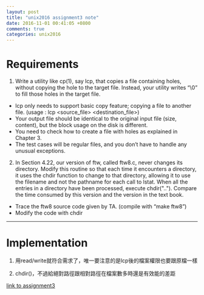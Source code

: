 ```yaml
---
layout: post
title: "unix2016 assignment3 note"
date: 2016-11-01 00:41:05 +0800
comments: true
categories: unix2016
---
```

# Requirements
<!--more-->

1. Write a utility like cp(1), say lcp, that copies a file containing holes, without copying the hole to the target file. Instead, your utility writes “\0” to fill those holes in the target file.
- lcp only needs to support basic copy feature; copying a file to another file. (usage : lcp <source_file> <destination_file>)
- Your output file should be identical to the original input file (size, content), but the block usage on the disk is different.
- You need to check how to create a file with holes as explained in Chapter 3.
- The test cases will be regular files, and you don’t have to handle any unusual exceptions.

2. In Section 4.22, our version of ftw, called ftw8.c, never changes its directory. Modify this routine so that each time it encounters a directory, it uses the chdir function to change to that directory, allowing it to use the filename and not the pathname for each call to lstat. When all the entries in a directory have been processed, execute chdir(".."). Compare the time consumed by this version and the version in the text book.
- Trace the ftw8 source code given by TA. (compile with “make ftw8”)
- Modify the code with chdir

---

# Implementation

1. 用read/write就符合需求了，唯一要注意的是lcp後的檔案權限也要跟原檔一樣

2. chdir()，不過給絕對路徑跟相對路徑在檔案數多時還是有效能的差距

[link to assignment3](https://github.com/king4sam/nthu-unix2016/tree/master/assignment3)